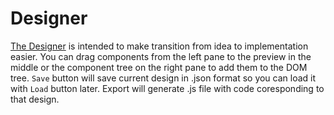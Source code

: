 # Designer
[The Designer](https://designer.freenit.org/) is intended to make transition 
from idea to implementation easier. You can drag components from the left pane
to the preview in the middle or the component tree on the right pane to add 
them to the DOM tree. `Save` button will save current design in .json format so 
you can load it with `Load` button later. Export will generate .js file with 
code coresponding to that design.
